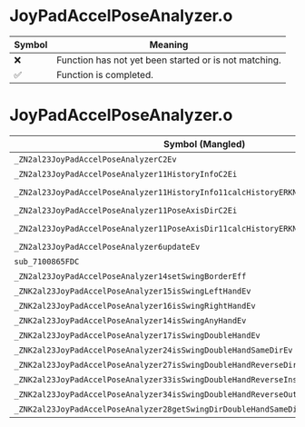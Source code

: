 # JoyPadAccelPoseAnalyzer.o
| Symbol | Meaning 
| ------------- | ------------- 
| :x: | Function has not yet been started or is not matching. 
| :white_check_mark: | Function is completed. 


# JoyPadAccelPoseAnalyzer.o
| Symbol (Mangled) | Symbol (Demangled) | Decompiled? |
| ------------- |  ------------- | ------------- |
| `_ZN2al23JoyPadAccelPoseAnalyzerC2Ev` | `al::JoyPadAccelPoseAnalyzer::JoyPadAccelPoseAnalyzer(void)` | :x: |
| `_ZN2al23JoyPadAccelPoseAnalyzer11HistoryInfoC2Ei` | `al::JoyPadAccelPoseAnalyzer::HistoryInfo::HistoryInfo(int)` | :x: |
| `_ZN2al23JoyPadAccelPoseAnalyzer11HistoryInfo11calcHistoryERKN4sead7Vector3IfEES6_f` | `al::JoyPadAccelPoseAnalyzer::HistoryInfo::calcHistory(sead::Vector3<float> const&,sead::Vector3<float> const&,float)` | :x: |
| `_ZN2al23JoyPadAccelPoseAnalyzer11PoseAxisDirC2Ei` | `al::JoyPadAccelPoseAnalyzer::PoseAxisDir::PoseAxisDir(int)` | :x: |
| `_ZN2al23JoyPadAccelPoseAnalyzer11PoseAxisDir11calcHistoryERKN4sead7Vector3IfEES6_` | `al::JoyPadAccelPoseAnalyzer::PoseAxisDir::calcHistory(sead::Vector3<float> const&,sead::Vector3<float> const&)` | :x: |
| `_ZN2al23JoyPadAccelPoseAnalyzer6updateEv` | `al::JoyPadAccelPoseAnalyzer::update(void)` | :x: |
| `sub_7100865FDC` | `` | :x: |
| `_ZN2al23JoyPadAccelPoseAnalyzer14setSwingBorderEff` | `al::JoyPadAccelPoseAnalyzer::setSwingBorder(float,float)` | :x: |
| `_ZNK2al23JoyPadAccelPoseAnalyzer15isSwingLeftHandEv` | `al::JoyPadAccelPoseAnalyzer::isSwingLeftHand(void)const` | :x: |
| `_ZNK2al23JoyPadAccelPoseAnalyzer16isSwingRightHandEv` | `al::JoyPadAccelPoseAnalyzer::isSwingRightHand(void)const` | :x: |
| `_ZNK2al23JoyPadAccelPoseAnalyzer14isSwingAnyHandEv` | `al::JoyPadAccelPoseAnalyzer::isSwingAnyHand(void)const` | :x: |
| `_ZNK2al23JoyPadAccelPoseAnalyzer17isSwingDoubleHandEv` | `al::JoyPadAccelPoseAnalyzer::isSwingDoubleHand(void)const` | :x: |
| `_ZNK2al23JoyPadAccelPoseAnalyzer24isSwingDoubleHandSameDirEv` | `al::JoyPadAccelPoseAnalyzer::isSwingDoubleHandSameDir(void)const` | :x: |
| `_ZNK2al23JoyPadAccelPoseAnalyzer27isSwingDoubleHandReverseDirEv` | `al::JoyPadAccelPoseAnalyzer::isSwingDoubleHandReverseDir(void)const` | :x: |
| `_ZNK2al23JoyPadAccelPoseAnalyzer33isSwingDoubleHandReverseInsideDirEv` | `al::JoyPadAccelPoseAnalyzer::isSwingDoubleHandReverseInsideDir(void)const` | :x: |
| `_ZNK2al23JoyPadAccelPoseAnalyzer34isSwingDoubleHandReverseOutsideDirEv` | `al::JoyPadAccelPoseAnalyzer::isSwingDoubleHandReverseOutsideDir(void)const` | :x: |
| `_ZNK2al23JoyPadAccelPoseAnalyzer28getSwingDirDoubleHandSameDirEv` | `al::JoyPadAccelPoseAnalyzer::getSwingDirDoubleHandSameDir(void)const` | :x: |
